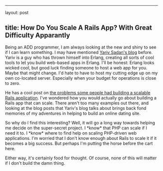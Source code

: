 <hr />

<p>layout: post</p>

<h2>title: How Do You Scale A Rails App?  With Great Difficulty Apparantly</h2>

<p>Being an ADD programmer, I am always looking at the new and shiny to see if I can learn something.  I may have mentioned <a href="http://yarivsblog.com">Yariv Sadan's blog</a> before.  Yariv is a guy who has thrown himself into Erlang, creating all sorts of cool tools to let you build web-based apps in Erlang.  I'll be honest:  Erlang looks wicked cool, but good luck finding someone to host a web app for you.  Maybe that might change.  I'd hate to have to host my cutting edge up on my own co-located server.  Especially when your budget for operations is close to zero.
</p>

<p>
He has a cool post on <a href="http://yarivsblog.com/articles/2006/07/18/the-adventures-horrors-of-scaling-rails">the problems some people had building a scalable Rails application</a>.  I've wondered how you would actually go about building a Rails app that can scale.  There aren't too many examples out there, and looking at the blog posts that Yariv's blog talks about brings back <sarcasm>fond memories</sarcasm> of my adventures in helping to build an online dating site.
</p>

<p>
So why do I find this interesting?  Well, it will go a long way towards helping me decide on the super-secret project.  I *know* that PHP can scale if I need it to.  I *know* where to find help on scaling PHP-driven web applications.  I'm worried that I don't know enough about Rails to scale it if it becomes a big success.  But perhaps I'm putting the horse before the cart here.
</p>

<p>
Either way, it's certainly food for thought.  Of course, none of this will matter if I don't build the damn thing. 
</p>
